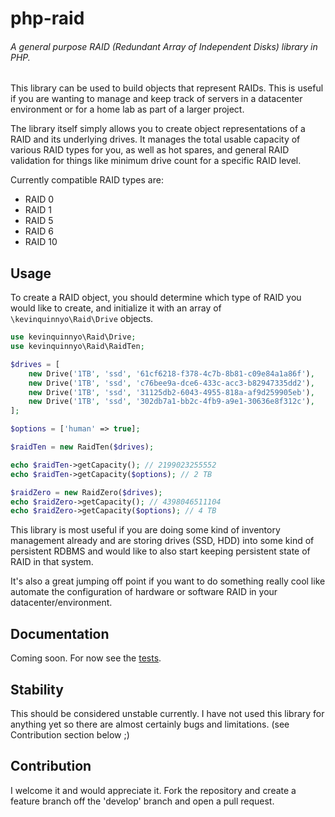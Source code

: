 # php-raid
###### A general purpose RAID (Redundant Array of Independent Disks) library in PHP.

This library can be used to build objects that represent RAIDs. This is useful if you are wanting to
manage and keep track of servers in a datacenter environment or for a home lab as part of a larger
project.

The library itself simply allows you to create object representations of a RAID and its underlying drives. It manages the total usable capacity of various RAID types for you, as well as hot spares, and general RAID validation for things like minimum drive count for a specific RAID level.

Currently compatible RAID types are:

- RAID 0
- RAID 1
- RAID 5
- RAID 6
- RAID 10

## Usage

To create a RAID object, you should determine which type of RAID you would like to create, and initialize
it with an array of `\kevinquinnyo\Raid\Drive` objects.

```php
use kevinquinnyo\Raid\Drive;
use kevinquinnyo\Raid\RaidTen;

$drives = [
    new Drive('1TB', 'ssd', '61cf6218-f378-4c7b-8b81-c09e84a1a86f'),
    new Drive('1TB', 'ssd', 'c76bee9a-dce6-433c-acc3-b82947335dd2'),
    new Drive('1TB', 'ssd', '31125db2-6043-4955-818a-af9d259905eb'),
    new Drive('1TB', 'ssd', '302db7a1-bb2c-4fb9-a9e1-30636e8f312c'),
];

$options = ['human' => true];

$raidTen = new RaidTen($drives);

echo $raidTen->getCapacity(); // 2199023255552
echo $raidTen->getCapacity($options); // 2 TB

$raidZero = new RaidZero($drives);
echo $raidZero->getCapacity(); // 4398046511104
echo $raidZero->getCapacity($options); // 4 TB
```

This library is most useful if you are doing some kind of inventory management already
and are storing drives (SSD, HDD) into some kind of persistent RDBMS and would like to
also start keeping persistent state of RAID in that system.

It's also a great jumping off point if you want to do something really cool like automate
the configuration of hardware or software RAID in your datacenter/environment.

## Documentation

Coming soon. For now see the [tests](/tests).

## Stability

This should be considered unstable currently. I have not used this library for anything yet
so there are almost certainly bugs and limitations. (see Contribution section below ;)

## Contribution

I welcome it and would appreciate it.  Fork the repository and create a feature branch off the 'develop' branch and open a pull request.
